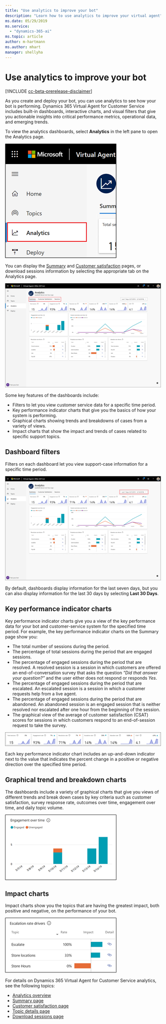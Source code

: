 ```yaml
---
title: "Use analytics to improve your bot"
description: "Learn how to use analytics to improve your virtual agent"
ms.date: 05/29/2019
ms.service:
  - "dynamics-365-ai"
ms.topic: article
author: m-hartmann
ms.author: mhart
manager: shellyha
---
```


# Use analytics to improve your bot

[!INCLUDE [cc-beta-prerelease-disclaimer](../includes/cc-beta-prerelease-disclaimer.md)]

As you create and deploy your bot, you can use analytics to see how your bot is performing. Dynamics 365 Virtual Agent for Customer Service includes built-in dashboards, interactive charts, and visual filters that give you actionable insights into critical performance metrics, operational data, and emerging trends.

To view the analytics dashboards, select **Analytics** in the left pane to open the Analytics page.

![Open Analytics page](media/open-analytics.png)

You can display the [Summary](analytics-summary.md) and [Customer satisfaction](analytics-csat.md) pages, or download sessions information by selecting the appropriate tab on the Analytics page.

![Dashboard tabs](media/dashboard-tabs.png)

Some key features of the dashboards include:

* Filters to let you view customer service data for a specific time period.
* Key performance indicator charts that give you the basics of how your system is performing.
* Graphical charts showing trends and breakdowns of cases from a variety of views.
* Impact charts that show the impact and trends of cases related to specific support topics.

## Dashboard filters

Filters on each dashboard let you view support-case information for a specific time period.

![Dashboard filters](media/dashboard-filters.png)

By default, dashboards display information for the last seven days, but you can also display information for the last 30 days by selecting **Last 30 Days**.

## Key performance indicator charts

Key performance indicator charts give you a view of the key performance data for your bot and customer-service system for the specified time period. For example, the key performance indicator charts on the Summary page show you:

* The total number of sessions during the period.
* The percentage of total sessions during the period that are engaged sessions.
* The percentage of engaged sessions during the period that are resolved. A resolved session is a session in which customers are offered an end-of-conversation survey that asks the question *“Did that answer your question?”* and the user either does not respond or responds *Yes*.
* The percentage of engaged sessions during the period that are escalated. An escalated session is a session in which a customer requests help from a live agent.
* The percentage of engaged sessions during the period that are abandoned. An abandoned session is an engaged session that is neither resolved nor escalated after one hour from the beginning of the session.
* The graphical view of the average of customer satisfaction (CSAT) scores for sessions in which customers respond to an end-of-session request to take the survey.

![KPI summary charts](media/summary-charts.png)

Each key performance indicator chart includes an up-and-down indicator next to the value that indicates the percent change in a positive or negative direction over the specified time period.

## Graphical trend and breakdown charts

The dashboards include a variety of graphical charts that give you views of different trends and break down cases by key criteria such as customer satisfaction, survey response rate, outcomes over time, engagement over time, and daily topic volume.

![Graphical charts](media/engagement-over-time.png)

## Impact charts

Impact charts show you the topics that are having the greatest impact, both positive and negative, on the performance of your bot.

![Impact charts](media/escalation-rate-drivers.png)



For details on Dynamics 365 Virtual Agent for Customer Service analytics, see the following topics:

* [Analytics overview](analytics-overview.md)
* [Summary page](analytics-summary.md)
* [Customer satisfaction page](analytics-CSAT.md)
* [Topic details page](analytics-topic-details.md)
* [Download sessions page](analytics-sessions.md)
